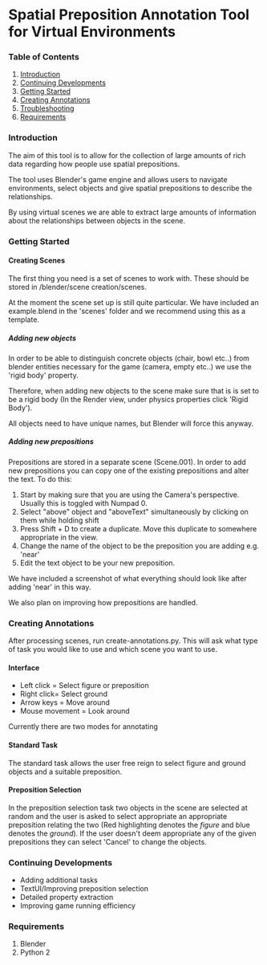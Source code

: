 # Spatial Preposition Annotation Tool for Virtual Environments 

### Table of Contents
1. [Introduction](#introduction)
2. [Continuing Developments](#continuing-developments)
3. [Getting Started](#getting-started)
4. [Creating Annotations](#creating-annotations)
5. [Troubleshooting](#troubleshooting)
6. [Requirements](#Requirements)

### Introduction
The aim of this tool is to allow for the collection of large amounts of rich data regarding how people use spatial prepositions.

The tool uses Blender's game engine and allows users to navigate environments, select objects and give spatial prepositions to describe the relationships.

By using virtual scenes we are able to extract large amounts of information about the relationships between objects in the scene.


### Getting Started
#### Creating Scenes
The first thing you need is a set of scenes to work with. These should be stored in /blender/scene creation/scenes.

At the moment the scene set up is still quite particular. We have included an example.blend in the 'scenes' folder and we recommend using this as a template.
##### Adding new objects
In order to be able to distinguish concrete objects (chair, bowl etc..) from blender entities necessary for the game (camera, empty etc..) we use the 'rigid body' property.

Therefore, when adding new objects to the scene make sure that is is set to be a rigid body (In the Render view, under physics properties click 'Rigid Body').

All objects need to have unique names, but Blender will force this anyway.

##### Adding new prepositions
Prepositions are stored in a separate scene (Scene.001). In order to add new prepositions you can copy one of the existing prepositions and alter the text. To do this:

1. Start by making sure that you are using the Camera's perspective. Usually this is toggled with Numpad 0.
2. Select "above" object and "aboveText" simultaneously by clicking on them while holding shift
3. Press Shift + D to create a duplicate. Move this duplicate to somewhere appropriate in the view.
4. Change the name of the object to be the preposition you are adding e.g. 'near'
5. Edit the text object to be your new preposition.

We have included a screenshot of what everything should look like after adding 'near' in this way.

We also plan on improving how prepositions are handled.

### Creating Annotations
After processing scenes, run create-annotations.py. This will ask what type of task you would like to use and which scene you want to use.

#### Interface
* Left click = Select figure or preposition
* Right click= Select ground
* Arrow keys = Move around
* Mouse movement = Look around

Currently there are two modes for annotating
#### Standard Task
The standard task allows the user free reign to select figure and ground objects and a suitable preposition.
#### Preposition Selection
In the preposition selection task two objects in the scene are selected at random and the user is asked to select appropriate an appropriate preposition relating the two (Red highlighting denotes the *figure* and blue denotes the *ground*). If the user doesn't deem appropriate any of the given prepositions they can select 'Cancel' to change the objects.
### Continuing Developments
* Adding additional tasks
* TextUI/Improving preposition selection
* Detailed property extraction
* Improving game running efficiency

### Requirements
1. Blender
2. Python 2
